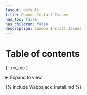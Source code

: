 ```yaml
---
layout: default
title: Common Install Issues
has_toc: false
has_children: false
description: Common Install Issues
---
```


# Table of contents
{: .no_toc }
<details markdown="block">
	<summary>
	   Expand to view
	</summary>
	{: .text-delta }
	1. TOC
	  {:toc}
</details>


{% include Wabbajack_Install.md %}